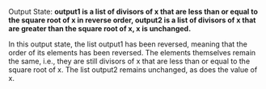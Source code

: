 Output State: **output1 is a list of divisors of x that are less than or equal to the square root of x in reverse order, output2 is a list of divisors of x that are greater than the square root of x, x is unchanged.**

In this output state, the list output1 has been reversed, meaning that the order of its elements has been reversed. The elements themselves remain the same, i.e., they are still divisors of x that are less than or equal to the square root of x. The list output2 remains unchanged, as does the value of x.